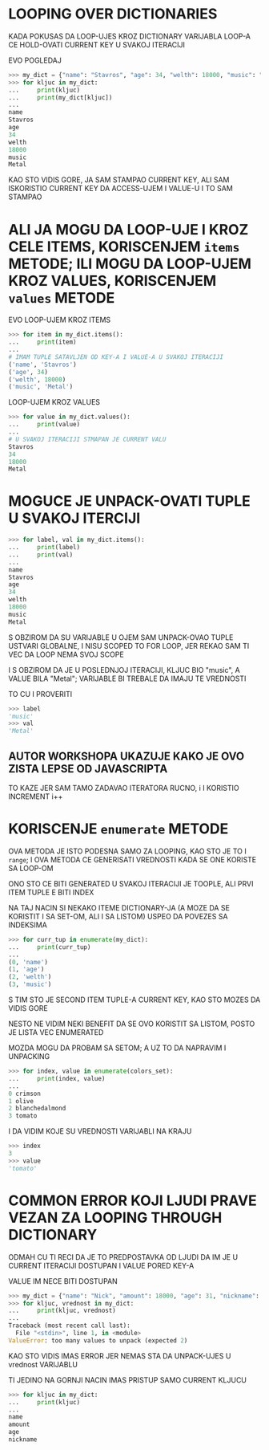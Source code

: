 # LOOPING OVER DICTIONARIES

KADA POKUSAS DA LOOP-UJES KROZ DICTIONARY VARIJABLA LOOP-A CE HOLD-OVATI CURRENT KEY U SVAKOJ ITERACIJI

EVO POGLEDAJ

```py
>>> my_dict = {"name": "Stavros", "age": 34, "welth": 18000, "music": "Metal"}
>>> for kljuc in my_dict:
...     print(kljuc)
...     print(my_dict[kljuc])
... 
name
Stavros
age
34
welth
18000
music
Metal
```

KAO STO VIDIS GORE, JA SAM STAMPAO CURRENT KEY, ALI SAM ISKORISTIO CURRENT KEY DA ACCESS-UJEM I VALUE-U I TO SAM STAMPAO

# ALI JA MOGU DA LOOP-UJE I KROZ CELE ITEMS, KORISCENJEM `items` METODE; ILI MOGU DA LOOP-UJEM KROZ VALUES, KORISCENJEM `values` METODE

EVO LOOP-UJEM KROZ ITEMS

```py
>>> for item in my_dict.items():
...     print(item)
...
# IMAM TUPLE SATAVLJEN OD KEY-A I VALUE-A U SVAKOJ ITERACIJI 
('name', 'Stavros')
('age', 34)
('welth', 18000)
('music', 'Metal')
```

LOOP-UJEM KROZ VALUES

```py
>>> for value in my_dict.values():
...     print(value)
...
# U SVAKOJ ITERACIJI STMAPAN JE CURRENT VALU
Stavros
34
18000
Metal
```

# MOGUCE JE UNPACK-OVATI TUPLE U SVAKOJ ITERCIJI

```py
>>> for label, val in my_dict.items():
...     print(label)
...     print(val)
... 
name
Stavros
age
34
welth
18000
music
Metal
```

S OBZIROM DA SU VARIJABLE U OJEM SAM UNPACK-OVAO TUPLE USTVARI GLOBALNE, I NISU SCOPED TO FOR LOOP, JER REKAO SAM TI VEC DA LOOP NEMA SVOJ SCOPE

I S OBZIROM DA JE U POSLEDNJOJ ITERACIJI, KLJUC BIO "music", A VALUE BILA "Metal"; VARIJABLE BI TREBALE DA IMAJU TE VREDNOSTI

TO CU I PROVERITI

```py
>>> label
'music'
>>> val
'Metal'
```

## AUTOR WORKSHOPA UKAZUJE KAKO JE OVO ZISTA LEPSE OD JAVASCRIPTA

TO KAZE JER SAM TAMO ZADAVAO ITERATORA RUCNO, i I KORISTIO INCREMENT i++

# KORISCENJE `enumerate` METODE

OVA METODA JE ISTO PODESNA SAMO ZA LOOPING, KAO STO JE TO I `range`; I OVA METODA CE GENERISATI VREDNOSTI KADA SE ONE KORISTE SA LOOP-OM

ONO STO CE BITI GENERATED U SVAKOJ ITERACIJI JE TOOPLE, ALI PRVI ITEM TUPLE E BITI INDEX

NA TAJ NACIN SI NEKAKO ITEME DICTIONARY-JA (A MOZE DA SE KORISTIT I SA SET-OM, ALI I SA LISTOM) USPEO DA POVEZES SA INDEKSIMA

```py
>>> for curr_tup in enumerate(my_dict):
...     print(curr_tup)
... 
(0, 'name')
(1, 'age')
(2, 'welth')
(3, 'music') 
```

S TIM STO JE SECOND ITEM TUPLE-A CURRENT KEY, KAO STO MOZES DA VIDIS GORE

NESTO NE VIDIM NEKI BENEFIT DA SE OVO KORISTIT SA LISTOM, POSTO JE LISTA VEC ENUMERATED

MOZDA MOGU DA PROBAM SA SETOM; A UZ TO DA NAPRAVIM I UNPACKING

```py
>>> for index, value in enumerate(colors_set):
...     print(index, value)
... 
0 crimson
1 olive
2 blanchedalmond
3 tomato
```

I DA VIDIM KOJE SU VREDNOSTI VARIJABLI NA KRAJU

```py
>>> index
3
>>> value
'tomato'
```

# COMMON ERROR KOJI LJUDI PRAVE VEZAN ZA LOOPING THROUGH DICTIONARY

ODMAH CU TI RECI DA JE TO PREDPOSTAVKA OD LJUDI DA IM JE U CURRENT ITERACIJI DOSTUPAN I VALUE PORED KEY-A

VALUE IM NECE BITI DOSTUPAN

```py
>>> my_dict = {"name": "Nick", "amount": 18000, "age": 31, "nickname": "Nikky"}
>>> for kljuc, vrednost in my_dict:
...     print(kljuc, vrednost)
... 
Traceback (most recent call last):
  File "<stdin>", line 1, in <module>
ValueError: too many values to unpack (expected 2)
```

KAO STO VIDIS IMAS ERROR JER NEMAS STA DA UNPACK-UJES U vrednost VARIJABLU

TI JEDINO NA GORNJI NACIN IMAS PRISTUP SAMO CURRENT KLJUCU

```py
>>> for kljuc in my_dict:
...     print(kljuc)
... 
name
amount
age
nickname
```